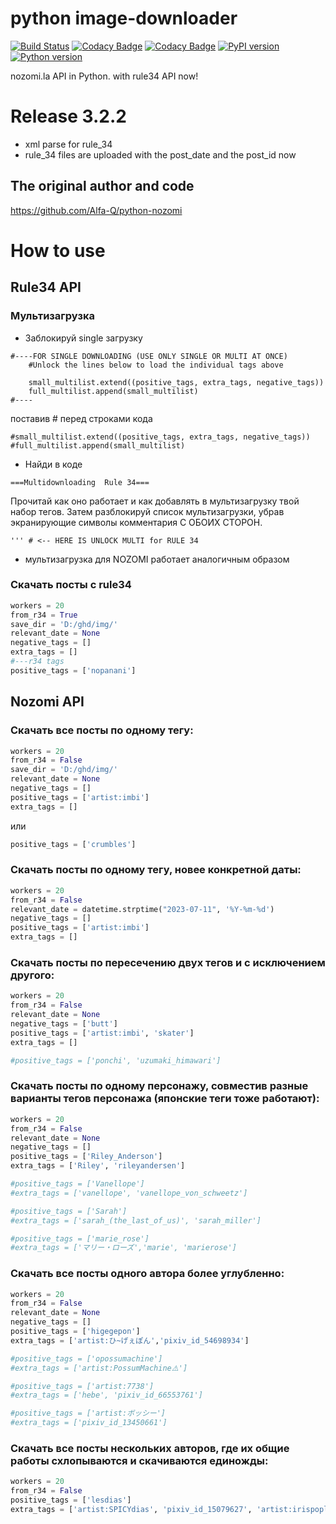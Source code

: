 # python image-downloader

[![Build Status](https://travis-ci.com/Alfa-Q/python-nozomi.svg?token=NAcpuTjLC6CrUpWrqz9p&branch=master)](https://travis-ci.com/Alfa-Q/python-nozomi)
[![Codacy Badge](https://app.codacy.com/project/badge/Grade/20c7f3716811466c9e2d55786885951e)](https://app.codacy.com/gh/Alfa-Q/python-nozomi/dashboard?utm_source=gh&utm_medium=referral&utm_content=&utm_campaign=Badge_grade)
[![Codacy Badge](https://app.codacy.com/project/badge/Coverage/20c7f3716811466c9e2d55786885951e)](https://app.codacy.com/gh/Alfa-Q/python-nozomi/dashboard?utm_source=gh&utm_medium=referral&utm_content=&utm_campaign=Badge_coverage)
[![PyPI version](https://badge.fury.io/py/python-nozomi.svg)](https://badge.fury.io/py/python-nozomi)
[![Python version](https://img.shields.io/badge/python-3.7%20%7C%203.8%20%7C%203.9%20%7C%203.10%20%7C%203.11-green)](https://www.python.org/downloads/release/python-370/)

nozomi.la API in Python.
with rule34 API now!

# Release 3.2.2
- xml parse for rule_34
- rule_34 files are uploaded with the post_date and the post_id now 

## The original author and code
https://github.com/Alfa-Q/python-nozomi

# How to use
## Rule34 API
### Мультизагрузка
- Заблокируй single загрузку
```
#----FOR SINGLE DOWNLOADING (USE ONLY SINGLE OR MULTI AT ONCE)
    #Unlock the lines below to load the individual tags above

    small_multilist.extend((positive_tags, extra_tags, negative_tags))
    full_multilist.append(small_multilist)
#----
```
поставив # перед строками кода
```
#small_multilist.extend((positive_tags, extra_tags, negative_tags))
#full_multilist.append(small_multilist)
```
- Найди в коде
```
===Multidownloading  Rule 34===
```
Прочитай как оно работает и как добавлять в мультизагрузку твой набор тегов.
Затем разблокируй список мультизагрузки, убрав экранирующие символы комментария С ОБОИХ СТОРОН.
```
''' # <-- HERE IS UNLOCK MULTI for RULE 34
```
- мультизагрузка для NOZOMI работает аналогичным образом
### Скачать посты c rule34
``` python
workers = 20
from_r34 = True
save_dir = 'D:/ghd/img/'
relevant_date = None
negative_tags = []
extra_tags = []
#---r34 tags
positive_tags = ['nopanani'] 
```
## Nozomi API
### Скачать все посты по одному тегу:
```python
workers = 20
from_r34 = False
save_dir = 'D:/ghd/img/'
relevant_date = None
negative_tags = []
positive_tags = ['artist:imbi']
extra_tags = []
```
или
```python
positive_tags = ['crumbles']
```
### Скачать посты по одному тегу, новее конкретной даты:
```python
workers = 20
from_r34 = False
relevant_date = datetime.strptime("2023-07-11", '%Y-%m-%d')
negative_tags = []
positive_tags = ['artist:imbi']
extra_tags = []
```
### Скачать посты по пересечению двух тегов и с исключением другого:
```python
workers = 20
from_r34 = False
relevant_date = None
negative_tags = ['butt']
positive_tags = ['artist:imbi', 'skater']
extra_tags = []

#positive_tags = ['ponchi', 'uzumaki_himawari']
```
### Скачать посты по одному персонажу, совместив разные варианты тегов персонажа (японские теги тоже работают):
```python
workers = 20
from_r34 = False
relevant_date = None
negative_tags = []
positive_tags = ['Riley_Anderson']
extra_tags = ['Riley', 'rileyandersen']

#positive_tags = ['Vanellope']
#extra_tags = ['vanellope', 'vanellope_von_schweetz']

#positive_tags = ['Sarah']
#extra_tags = ['sarah_(the_last_of_us)', 'sarah_miller']

#positive_tags = ['marie_rose']
#extra_tags = ['マリー・ローズ','marie', 'marierose']
```
### Скачать все посты одного автора более углубленно:
```python
workers = 20
from_r34 = False
relevant_date = None
negative_tags = []
positive_tags = ['higegepon']
extra_tags = ['artist:ひ~げぇぽん','pixiv_id_54698934']

#positive_tags = ['opossumachine']
#extra_tags = ['artist:PossumMachine⚠️']

#positive_tags = ['artist:7738']
#extra_tags = ['hebe', 'pixiv_id_66553761']

#positive_tags = ['artist:ボッシー']
#extra_tags = ['pixiv_id_13450661']
```
### Скачать все посты нескольких авторов, где их общие работы схлопываются и скачиваются единожды:
```python
workers = 20
from_r34 = False
positive_tags = ['lesdias']
extra_tags = ['artist:SPICYdias', 'pixiv_id_15079627', 'artist:irispoplar', 'irispoplar', 'pixiv_id_25423811']
```
